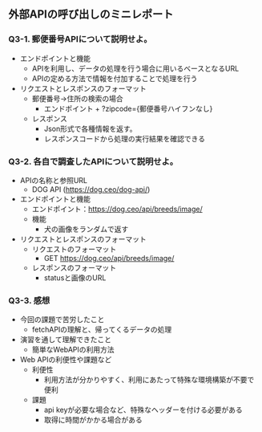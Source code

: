 ## 外部APIの呼び出しのミニレポート
### Q3-1. 郵便番号APIについて説明せよ。
* エンドポイントと機能
  * APIを利用し、データの処理を行う場合に用いるベースとなるURL
  * APIの定める方法で情報を付加することで処理を行う
* リクエストとレスポンスのフォーマット
  * 郵便番号→住所の検索の場合
    * エンドポイント + ?zipcode={郵便番号ハイフンなし}
  * レスポンス
    * Json形式で各種情報を返す。
    * レスポンスコードから処理の実行結果を確認できる

### Q3-2. 各自で調査したAPIについて説明せよ。
* APIの名称と参照URL
  * DOG API (https://dog.ceo/dog-api/)
* エンドポイントと機能
  * エンドポイント：https://dog.ceo/api/breeds/image/
  * 機能
    * 犬の画像をランダムで返す
* リクエストとレスポンスのフォーマット
  * リクエストのフォーマット
    * GET https://dog.ceo/api/breeds/image/
  * レスポンスのフォーマット
    * statusと画像のURL
### Q3-3. 感想
* 今回の課題で苦労したこと
  * fetchAPIの理解と、帰ってくるデータの処理
* 演習を通して理解できたこと
  * 簡単なWebAPIの利用方法
* Web APIの利便性や課題など
  * 利便性
    * 利用方法が分かりやすく、利用にあたって特殊な環境構築が不要で便利
  * 課題
    * api keyが必要な場合など、特殊なヘッダーを付ける必要がある
    * 取得に時間がかかる場合がある
